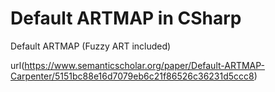 # Default ARTMAP in CSharp

Default ARTMAP (Fuzzy ART included)

url(https://www.semanticscholar.org/paper/Default-ARTMAP-Carpenter/5151bc88e16d7079eb6c21f86526c36231d5ccc8)
